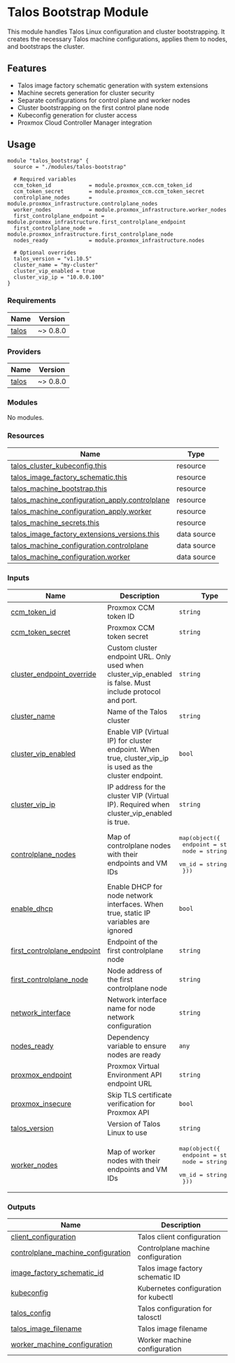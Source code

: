 # Talos Bootstrap Module

This module handles Talos Linux configuration and cluster bootstrapping. It creates the necessary Talos machine configurations, applies them to nodes, and bootstraps the cluster.

## Features

- Talos image factory schematic generation with system extensions
- Machine secrets generation for cluster security
- Separate configurations for control plane and worker nodes
- Cluster bootstrapping on the first control plane node
- Kubeconfig generation for cluster access
- Proxmox Cloud Controller Manager integration

## Usage

```hcl
module "talos_bootstrap" {
  source = "./modules/talos-bootstrap"

  # Required variables
  ccm_token_id            = module.proxmox_ccm.ccm_token_id
  ccm_token_secret        = module.proxmox_ccm.ccm_token_secret
  controlplane_nodes      = module.proxmox_infrastructure.controlplane_nodes
  worker_nodes            = module.proxmox_infrastructure.worker_nodes
  first_controlplane_endpoint = module.proxmox_infrastructure.first_controlplane_endpoint
  first_controlplane_node = module.proxmox_infrastructure.first_controlplane_node
  nodes_ready             = module.proxmox_infrastructure.nodes

  # Optional overrides
  talos_version = "v1.10.5"
  cluster_name = "my-cluster"
  cluster_vip_enabled = true
  cluster_vip_ip = "10.0.0.100"
}
```

<!-- BEGIN_TF_DOCS -->
### Requirements

| Name | Version |
|------|---------|
| <a name="requirement_talos"></a> [talos](#requirement\_talos) | ~> 0.8.0 |

### Providers

| Name | Version |
|------|---------|
| <a name="provider_talos"></a> [talos](#provider\_talos) | ~> 0.8.0 |

### Modules

No modules.

### Resources

| Name | Type |
|------|------|
| [talos_cluster_kubeconfig.this](https://registry.terraform.io/providers/siderolabs/talos/latest/docs/resources/cluster_kubeconfig) | resource |
| [talos_image_factory_schematic.this](https://registry.terraform.io/providers/siderolabs/talos/latest/docs/resources/image_factory_schematic) | resource |
| [talos_machine_bootstrap.this](https://registry.terraform.io/providers/siderolabs/talos/latest/docs/resources/machine_bootstrap) | resource |
| [talos_machine_configuration_apply.controlplane](https://registry.terraform.io/providers/siderolabs/talos/latest/docs/resources/machine_configuration_apply) | resource |
| [talos_machine_configuration_apply.worker](https://registry.terraform.io/providers/siderolabs/talos/latest/docs/resources/machine_configuration_apply) | resource |
| [talos_machine_secrets.this](https://registry.terraform.io/providers/siderolabs/talos/latest/docs/resources/machine_secrets) | resource |
| [talos_image_factory_extensions_versions.this](https://registry.terraform.io/providers/siderolabs/talos/latest/docs/data-sources/image_factory_extensions_versions) | data source |
| [talos_machine_configuration.controlplane](https://registry.terraform.io/providers/siderolabs/talos/latest/docs/data-sources/machine_configuration) | data source |
| [talos_machine_configuration.worker](https://registry.terraform.io/providers/siderolabs/talos/latest/docs/data-sources/machine_configuration) | data source |

### Inputs

| Name | Description | Type | Default | Required |
|------|-------------|------|---------|:--------:|
| <a name="input_ccm_token_id"></a> [ccm\_token\_id](#input\_ccm\_token\_id) | Proxmox CCM token ID | `string` | n/a | yes |
| <a name="input_ccm_token_secret"></a> [ccm\_token\_secret](#input\_ccm\_token\_secret) | Proxmox CCM token secret | `string` | n/a | yes |
| <a name="input_cluster_endpoint_override"></a> [cluster\_endpoint\_override](#input\_cluster\_endpoint\_override) | Custom cluster endpoint URL. Only used when cluster\_vip\_enabled is false. Must include protocol and port. | `string` | `null` | no |
| <a name="input_cluster_name"></a> [cluster\_name](#input\_cluster\_name) | Name of the Talos cluster | `string` | `"talos"` | no |
| <a name="input_cluster_vip_enabled"></a> [cluster\_vip\_enabled](#input\_cluster\_vip\_enabled) | Enable VIP (Virtual IP) for cluster endpoint. When true, cluster\_vip\_ip is used as the cluster endpoint. | `bool` | `true` | no |
| <a name="input_cluster_vip_ip"></a> [cluster\_vip\_ip](#input\_cluster\_vip\_ip) | IP address for the cluster VIP (Virtual IP). Required when cluster\_vip\_enabled is true. | `string` | `null` | no |
| <a name="input_controlplane_nodes"></a> [controlplane\_nodes](#input\_controlplane\_nodes) | Map of controlplane nodes with their endpoints and VM IDs | <pre>map(object({<br/>    endpoint = string<br/>    node     = string<br/>    vm_id    = string<br/>  }))</pre> | n/a | yes |
| <a name="input_enable_dhcp"></a> [enable\_dhcp](#input\_enable\_dhcp) | Enable DHCP for node network interfaces. When true, static IP variables are ignored | `bool` | `false` | no |
| <a name="input_first_controlplane_endpoint"></a> [first\_controlplane\_endpoint](#input\_first\_controlplane\_endpoint) | Endpoint of the first controlplane node | `string` | n/a | yes |
| <a name="input_first_controlplane_node"></a> [first\_controlplane\_node](#input\_first\_controlplane\_node) | Node address of the first controlplane node | `string` | n/a | yes |
| <a name="input_network_interface"></a> [network\_interface](#input\_network\_interface) | Network interface name for node network configuration | `string` | `"eth0"` | no |
| <a name="input_nodes_ready"></a> [nodes\_ready](#input\_nodes\_ready) | Dependency variable to ensure nodes are ready | `any` | `null` | no |
| <a name="input_proxmox_endpoint"></a> [proxmox\_endpoint](#input\_proxmox\_endpoint) | Proxmox Virtual Environment API endpoint URL | `string` | `"https://your-proxmox:8006/"` | no |
| <a name="input_proxmox_insecure"></a> [proxmox\_insecure](#input\_proxmox\_insecure) | Skip TLS certificate verification for Proxmox API | `bool` | `false` | no |
| <a name="input_talos_version"></a> [talos\_version](#input\_talos\_version) | Version of Talos Linux to use | `string` | `"v1.10.5"` | no |
| <a name="input_worker_nodes"></a> [worker\_nodes](#input\_worker\_nodes) | Map of worker nodes with their endpoints and VM IDs | <pre>map(object({<br/>    endpoint = string<br/>    node     = string<br/>    vm_id    = string<br/>  }))</pre> | n/a | yes |

### Outputs

| Name | Description |
|------|-------------|
| <a name="output_client_configuration"></a> [client\_configuration](#output\_client\_configuration) | Talos client configuration |
| <a name="output_controlplane_machine_configuration"></a> [controlplane\_machine\_configuration](#output\_controlplane\_machine\_configuration) | Controlplane machine configuration |
| <a name="output_image_factory_schematic_id"></a> [image\_factory\_schematic\_id](#output\_image\_factory\_schematic\_id) | Talos image factory schematic ID |
| <a name="output_kubeconfig"></a> [kubeconfig](#output\_kubeconfig) | Kubernetes configuration for kubectl |
| <a name="output_talos_config"></a> [talos\_config](#output\_talos\_config) | Talos configuration for talosctl |
| <a name="output_talos_image_filename"></a> [talos\_image\_filename](#output\_talos\_image\_filename) | Talos image filename |
| <a name="output_worker_machine_configuration"></a> [worker\_machine\_configuration](#output\_worker\_machine\_configuration) | Worker machine configuration |
<!-- END_TF_DOCS -->